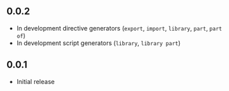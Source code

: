 ## 0.0.2

- In development directive generators (`export`, `import`, `library`, `part`, `part of`)
- In development script generators (`library`, `library part`)

## 0.0.1

- Initial release

